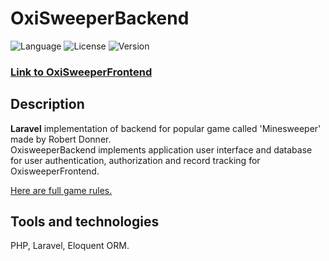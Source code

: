 # OxiSweeperBackend
![Language](https://img.shields.io/badge/language-PHP-3993fa)
![License](https://img.shields.io/github/license/karolstawowski/OxiSweeperBackend?color=3993fa)
![Version](https://img.shields.io/badge/version-0.0.1-3993fa) <br>

### <a href="https://github.com/karolstawowski/OxiSweeperFrontend">Link to OxiSweeperFrontend</a>

## Description

<b>Laravel</b> implementation of backend for popular game called 'Minesweeper' made by Robert Donner.</br>
OxisweeperBackend implements application user interface and database for user authentication, authorization and record tracking for OxisweeperFrontend.

<a href="https://en.wikipedia.org/wiki/Minesweeper_(video_game)">Here are full game rules.</a>

## Tools and technologies

PHP, Laravel, Eloquent ORM.
